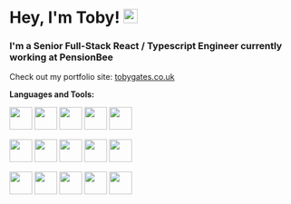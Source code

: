 # Hey, I'm Toby! <img src="https://media.giphy.com/media/hvRJCLFzcasrR4ia7z/giphy.gif" width="25px">

### I'm a Senior Full-Stack React / Typescript Engineer currently working at PensionBee

Check out my portfolio site: [tobygates.co.uk](https://tobygates.co.uk/)

**Languages and Tools:**  

<code><img height="40" src="https://cdn.jsdelivr.net/gh/devicons/devicon/icons/javascript/javascript-original.svg" /></code>
<code><img height="40" src="https://cdn.jsdelivr.net/gh/devicons/devicon/icons/react/react-original.svg"></code>
<code><img height="40" src="https://cdn.jsdelivr.net/gh/devicons/devicon/icons/nodejs/nodejs-plain.svg" /></code>
<code><img height="40" src="https://cdn.jsdelivr.net/gh/devicons/devicon/icons/jest/jest-plain.svg"></code>
<code><img height="40" src="https://cdn.jsdelivr.net/gh/devicons/devicon/icons/typescript/typescript-original.svg"></code>

<code><img height="40" src="https://cdn.jsdelivr.net/gh/devicons/devicon/icons/html5/html5-original.svg"></code>
<code><img height="40" src="https://cdn.jsdelivr.net/gh/devicons/devicon/icons/git/git-original.svg"></code>
<code><img height="40" src="https://cdn.jsdelivr.net/gh/devicons/devicon/icons/css3/css3-original.svg"></code>
<code><img height="40" src="https://cdn.jsdelivr.net/gh/devicons/devicon/icons/sass/sass-original.svg"></code>
<code><img height="40" src="https://cdn.jsdelivr.net/gh/devicons/devicon/icons/less/less-plain-wordmark.svg"></code>

<code><img height="40" src="https://cdn.jsdelivr.net/gh/devicons/devicon/icons/mysql/mysql-plain-wordmark.svg"></code>
<code><img height="40" src="https://cdn.jsdelivr.net/gh/devicons/devicon/icons/php/php-plain.svg"></code>
<code><img height="40" src="https://cdn.jsdelivr.net/gh/devicons/devicon/icons/wordpress/wordpress-plain.svg"></code>
<code><img height="40" src="https://cdn.jsdelivr.net/gh/devicons/devicon/icons/woocommerce/woocommerce-original.svg"></code>
<code><img height="40" src="https://cdn.jsdelivr.net/gh/devicons/devicon/icons/docker/docker-plain.svg"></code>


